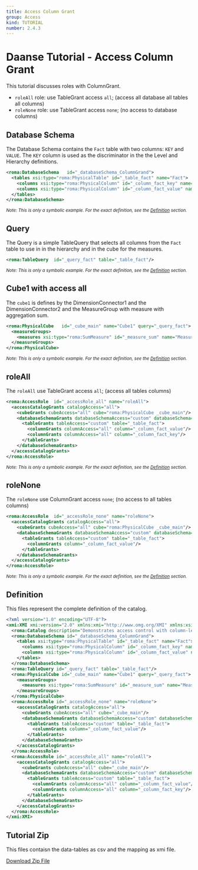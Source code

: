 ```yaml
---
title: Access Column Grant
group: Access
kind: TUTORIAL
number: 2.4.3
---
```

# Daanse Tutorial - Access Column Grant

This tutorial discusses roles with ColumnGrant.

- `roleAll`    role: use TableGrant access `all`; (access all database all tables all columns)
- `roleNone`   role: use TableGrant access `none`; (no access to database columns)


## Database Schema

The Database Schema contains the `Fact` table with two columns: `KEY` and `VALUE`. The `KEY` column is used as the discriminator in the the Level and Hierarchy definitions.


```xml
<roma:DatabaseSchema   id="_databaseSchema_ColumnGrand">
  <tables xsi:type="roma:PhysicalTable" id="_table_fact" name="Fact">
    <columns xsi:type="roma:PhysicalColumn" id="_column_fact_key" name="KEY"/>
    <columns xsi:type="roma:PhysicalColumn" id="_column_fact_value" name="VALUE" type="Integer"/>
  </tables>
</roma:DatabaseSchema>

```
*<small>Note: This is only a symbolic example. For the exact definition, see the [Definition](#definition) section.</small>*
## Query

The Query is a simple TableQuery that selects all columns from the `Fact` table to use in in the hierarchy and in the cube for the measures.


```xml
<roma:TableQuery  id="_query_fact" table="_table_fact"/>

```
*<small>Note: This is only a symbolic example. For the exact definition, see the [Definition](#definition) section.</small>*
## Cube1 with access all

The `cube1` is defines by the DimensionConnector1 and the DimensionConnector2  and the MeasureGroup with measure with aggregation sum.


```xml
<roma:PhysicalCube   id="_cube_main" name="Cube1" query="_query_fact">
  <measureGroups>
    <measures xsi:type="roma:SumMeasure" id="_measure_sum" name="Measure1" column="_column_fact_value"/>
  </measureGroups>
</roma:PhysicalCube>

```
*<small>Note: This is only a symbolic example. For the exact definition, see the [Definition](#definition) section.</small>*
## roleAll

The `roleAll` use TableGrant access `all`; (access all tables columns)


```xml
<roma:AccessRole  id="_accessRole_all" name="roleAll">
  <accessCatalogGrants catalogAccess="all">
    <cubeGrants cubeAccess="all" cube="roma:PhysicalCube _cube_main"/>
    <databaseSchemaGrants databaseSchemaAccess="custom" databaseSchema="_databaseSchema_ColumnGrand">
      <tableGrants tableAccess="custom" table="_table_fact">
        <columnGrants columnAccess="all" column="_column_fact_value"/>
        <columnGrants columnAccess="all" column="_column_fact_key"/>
      </tableGrants>
    </databaseSchemaGrants>
  </accessCatalogGrants>
</roma:AccessRole>

```
*<small>Note: This is only a symbolic example. For the exact definition, see the [Definition](#definition) section.</small>*
## roleNone

The `roleNone` use ColumnGrant access `none`; (no access to all tables columns)


```xml
<roma:AccessRole  id="_accessRole_none" name="roleNone">
  <accessCatalogGrants catalogAccess="all">
    <cubeGrants cubeAccess="all" cube="roma:PhysicalCube _cube_main"/>
    <databaseSchemaGrants databaseSchemaAccess="custom" databaseSchema="_databaseSchema_ColumnGrand">
      <tableGrants tableAccess="custom" table="_table_fact">
        <columnGrants column="_column_fact_value"/>
      </tableGrants>
    </databaseSchemaGrants>
  </accessCatalogGrants>
</roma:AccessRole>

```
*<small>Note: This is only a symbolic example. For the exact definition, see the [Definition](#definition) section.</small>*

## Definition

This files represent the complete definition of the catalog.

```xml
<?xml version="1.0" encoding="UTF-8"?>
<xmi:XMI xmi:version="2.0" xmlns:xmi="http://www.omg.org/XMI" xmlns:xsi="http://www.w3.org/2001/XMLSchema-instance" xmlns:roma="https://www.daanse.org/spec/org.eclipse.daanse.rolap.mapping">
  <roma:Catalog description="Demonstrates access control with column-level grants" name="Daanse Tutorial - Access Column Grant" cubes="_cube_main" accessRoles="_accessRole_all _accessRole_none" dbschemas="_databaseSchema_ColumnGrand"/>
  <roma:DatabaseSchema id="_databaseSchema_ColumnGrand">
    <tables xsi:type="roma:PhysicalTable" id="_table_fact" name="Fact">
      <columns xsi:type="roma:PhysicalColumn" id="_column_fact_key" name="KEY"/>
      <columns xsi:type="roma:PhysicalColumn" id="_column_fact_value" name="VALUE" type="Integer"/>
    </tables>
  </roma:DatabaseSchema>
  <roma:TableQuery id="_query_fact" table="_table_fact"/>
  <roma:PhysicalCube id="_cube_main" name="Cube1" query="_query_fact">
    <measureGroups>
      <measures xsi:type="roma:SumMeasure" id="_measure_sum" name="Measure1" column="_column_fact_value"/>
    </measureGroups>
  </roma:PhysicalCube>
  <roma:AccessRole id="_accessRole_none" name="roleNone">
    <accessCatalogGrants catalogAccess="all">
      <cubeGrants cubeAccess="all" cube="_cube_main"/>
      <databaseSchemaGrants databaseSchemaAccess="custom" databaseSchema="_databaseSchema_ColumnGrand">
        <tableGrants tableAccess="custom" table="_table_fact">
          <columnGrants column="_column_fact_value"/>
        </tableGrants>
      </databaseSchemaGrants>
    </accessCatalogGrants>
  </roma:AccessRole>
  <roma:AccessRole id="_accessRole_all" name="roleAll">
    <accessCatalogGrants catalogAccess="all">
      <cubeGrants cubeAccess="all" cube="_cube_main"/>
      <databaseSchemaGrants databaseSchemaAccess="custom" databaseSchema="_databaseSchema_ColumnGrand">
        <tableGrants tableAccess="custom" table="_table_fact">
          <columnGrants columnAccess="all" column="_column_fact_value"/>
          <columnGrants columnAccess="all" column="_column_fact_key"/>
        </tableGrants>
      </databaseSchemaGrants>
    </accessCatalogGrants>
  </roma:AccessRole>
</xmi:XMI>

```



## Tutorial Zip
This files contaisn the data-tables as csv and the mapping as xmi file.

<a href="./zip/tutorial.access.columngrand.zip" download>Download Zip File</a>
